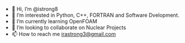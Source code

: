 - 👋 Hi, I’m @istrong8
- 👀 I’m interested in Python, C++, FORTRAN and Software Dvelopment.
- 🌱 I’m currently learning OpenFOAM
- 💞️ I’m looking to collaborate on Nuclear Projects
- 📫 How to reach me irastrong3@gmail.com

<!---
istrong8/istrong8 is a ✨ special ✨ repository because its `README.md` (this file) appears on your GitHub profile.
You can click the Preview link to take a look at your changes.
--->
